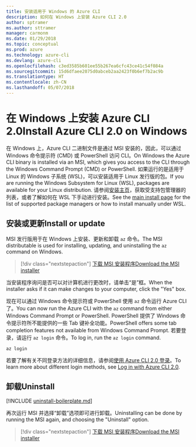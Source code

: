 ```yaml
---
title: 安装适用于 Windows 的 Azure CLI
description: 如何在 Windows 上安装 Azure CLI 2.0
author: sptramer
ms.author: sttramer
manager: carmonm
ms.date: 01/29/2018
ms.topic: conceptual
ms.prod: azure
ms.technology: azure-cli
ms.devlang: azure-cli
ms.openlocfilehash: c3ed3585b601ee55b267ea6cfc43ce41c54f084a
ms.sourcegitcommit: 15d6dfaee2075d0abceb2aa2423f0b6ef7b2ac9b
ms.translationtype: HT
ms.contentlocale: zh-CN
ms.lasthandoff: 05/07/2018
---
```

# <a name="install-azure-cli-20-on-windows"></a><span data-ttu-id="2fa03-103">在 Windows 上安装 Azure CLI 2.0</span><span class="sxs-lookup"><span data-stu-id="2fa03-103">Install Azure CLI 2.0 on Windows</span></span>

<span data-ttu-id="2fa03-104">在 Windows 上，Azure CLI 二进制文件是通过 MSI 安装的，因此，可以通过 Windows 命令提示符 (CMD) 或 PowerShell 访问 CLI。</span><span class="sxs-lookup"><span data-stu-id="2fa03-104">On Windows the Azure CLI binary is installed via an MSI, which gives you access to the CLI through the Windows Command Prompt (CMD) or PowerShell.</span></span>
<span data-ttu-id="2fa03-105">如果运行的是适用于 Linux 的 Windows 子系统 (WSL)，可以安装适用于 Linux 发行版的包。</span><span class="sxs-lookup"><span data-stu-id="2fa03-105">If you are running the Windows Subsystem for Linux (WSL), packages are available for your Linux distribution.</span></span> <span data-ttu-id="2fa03-106">请参阅[安装主页](install-azure-cli.md)，获取受支持包管理器的列表，或者了解如何在 WSL 下手动进行安装。</span><span class="sxs-lookup"><span data-stu-id="2fa03-106">See the [main install page](install-azure-cli.md) for the list of supported package managers or how to install manually under WSL.</span></span>

## <a name="install-or-update"></a><span data-ttu-id="2fa03-107">安装或更新</span><span class="sxs-lookup"><span data-stu-id="2fa03-107">Install or update</span></span>

<span data-ttu-id="2fa03-108">MSI 发行版用于在 Windows 上安装、更新和卸载 `az` 命令。</span><span class="sxs-lookup"><span data-stu-id="2fa03-108">The MSI distributable is used for installing, updating, and uninstalling the `az` command on Windows.</span></span>

> [!div class="nextstepaction"]
> [<span data-ttu-id="2fa03-109">下载 MSI 安装程序</span><span class="sxs-lookup"><span data-stu-id="2fa03-109">Download the MSI installer</span></span>](https://aka.ms/installazurecliwindows)

<span data-ttu-id="2fa03-110">当安装程序询问是否可以对计算机进行更改时，请单击“是”框。</span><span class="sxs-lookup"><span data-stu-id="2fa03-110">When the installer asks if it can make changes to your computer, click the "Yes" box.</span></span>

<span data-ttu-id="2fa03-111">现在可以通过 Windows 命令提示符或 PowerShell 使用 `az` 命令运行 Azure CLI 了。</span><span class="sxs-lookup"><span data-stu-id="2fa03-111">You can now run the Azure CLI with the `az` command from either Windows Command Prompt or PowerShell.</span></span> <span data-ttu-id="2fa03-112">PowerShell 提供了 Windows 命令提示符所不能提供的一些 Tab 键补全功能。</span><span class="sxs-lookup"><span data-stu-id="2fa03-112">PowerShell offers some tab completion features not available from Windows Command Prompt.</span></span> <span data-ttu-id="2fa03-113">若要登录，请运行 `az login` 命令。</span><span class="sxs-lookup"><span data-stu-id="2fa03-113">To log in, run the `az login` command.</span></span>

```azurecli
az login
```

<span data-ttu-id="2fa03-114">若要了解有关不同登录方法的详细信息，请参阅[使用 Azure CLI 2.0 登录](authenticate-azure-cli.md)。</span><span class="sxs-lookup"><span data-stu-id="2fa03-114">To learn more about different login methods, see [Log in with Azure CLI 2.0](authenticate-azure-cli.md).</span></span>

## <a name="uninstall"></a><span data-ttu-id="2fa03-115">卸载</span><span class="sxs-lookup"><span data-stu-id="2fa03-115">Uninstall</span></span>

[!INCLUDE [uninstall-boilerplate.md](includes/uninstall-boilerplate.md)]

<span data-ttu-id="2fa03-116">再次运行 MSI 并选择“卸载”选项即可进行卸载。</span><span class="sxs-lookup"><span data-stu-id="2fa03-116">Uninstalling can be done by running the MSI again, and choosing the "Uninstall" option.</span></span>

> [!div class="nextstepaction"]
> [<span data-ttu-id="2fa03-117">下载 MSI 安装程序</span><span class="sxs-lookup"><span data-stu-id="2fa03-117">Download the MSI installer</span></span>](https://aka.ms/installazurecliwindows)
